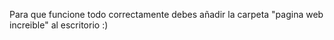 Para que funcione todo correctamente debes añadir la carpeta "pagina web increible" al escritorio 
:)
